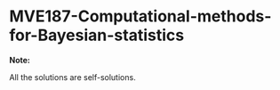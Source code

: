 # MVE187-Computational-methods-for-Bayesian-statistics

**Note:**

All the solutions are self-solutions.

